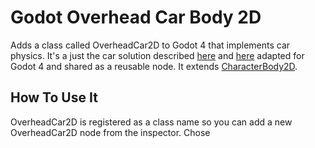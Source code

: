 # Godot Overhead Car Body 2D

Adds a class called OverheadCar2D to Godot 4 that implements car physics. It's a just the car solution described [here](http://kidscancode.org/godot_recipes/3.x/2d/car_steering/) and [here](https://engineeringdotnet.blogspot.com/2010/04/simple-2d-car-physics-in-games.html) adapted for Godot 4 and shared as a reusable node. It extends [CharacterBody2D](https://docs.godotengine.org/en/stable/classes/class_characterbody2d.html).

## How To Use It

OverheadCar2D is registered as a class name so you can add a new OverheadCar2D node from the inspector. Chose 